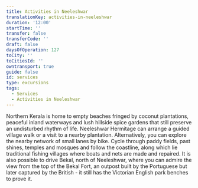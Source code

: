 ```yaml
---
title: Activities in Neeleshwar
translationKey: activities-in-neeleshwar
duration: '12:00'
startTime: ''
transfer: false
transferCode: ''
draft: false
daysOfOperation: 127
toCity: ''
toCitiesId: ''
owntransport: true
guide: false
id: services
type: excursions
tags:
  - Services
  - Activities in Neeleshwar
---
```

Northern Kerala is home to empty beaches fringed by coconut plantations, peaceful inland waterways and lush hillside spice gardens that still preserve an undisturbed rhythm of life.     Neeleshwar Hermitage can arrange a guided village walk or a visit to a nearby plantation. Alternatively, you can explore the nearby network of small lanes by bike. Cycle through paddy fields, past shines, temples and mosques and follow the coastline, along which lie traditional fishing villages where boats and nets are made and repaired.     It is also possible to drive Bekal, north of Neeleshwar, where you can admire the view from the top of the Bekal Fort, an outpost built by the Portuguese but later captured by the British - it still has the Victorian English park benches to prove it.